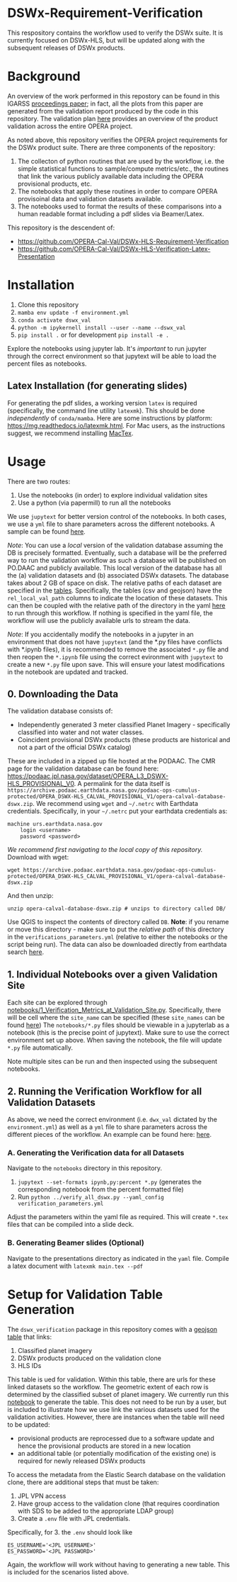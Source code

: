 # DSWx-Requirement-Verification

This respository contains the workflow used to verify the DSWx suite. It is currently focused on DSWx-HLS, but will be updated along with the subsequent releases of DSWx products.

# Background

An overview of the work performed in this repostory can be found in this IGARSS [proceedings paper](https://ieeexplore.ieee.org/iel7/10281394/10281399/10283397.pdf); in fact, all the plots from this paper are generated from the validation report produced by the code in this repository. The validation plan [here](https://d2pn8kiwq2w21t.cloudfront.net/documents/OPERA_Validation_Plan.pdf) provides an overview of the product validation across the entire OPERA project. 

As noted above, this repository verifies the OPERA project requirements for the DSWx product suite. There are three components of the repository:

1. The collecton of python routines that are used by the workflow, i.e. the simple statistical functions to sample/compute metrics/etc., the routines that link the various publicly available data including the OPERA provisional products, etc.
2. The notebooks that apply these routines in order to compare OPERA provisoinal data and validation datasets available.
3. The notebooks used to format the results of these comparisons into a human readable format including a pdf slides via Beamer/Latex.

This repository is the descendent of:

+ https://github.com/OPERA-Cal-Val/DSWx-HLS-Requirement-Verification
+ https://github.com/OPERA-Cal-Val/DSWx-HLS-Verification-Latex-Presentation

# Installation

1. Clone this repository
2. `mamba env update -f environment.yml`
3. `conda activate dswx_val`
4. `python -m ipykernell install --user --name --dswx_val`
5. `pip install .` or for development `pip install -e .`

Explore the notebooks using jupyter lab. It's *important* to run jupyter through the correct environment so that jupytext will be able to load the percent files as notebooks.


## Latex Installation (for generating slides)

For generating the pdf slides, a working version `latex` is required (specifically, the command line utility `latexmk`). This should be done *independently* of `conda/mamba`. Here are some instructions by platform: https://mg.readthedocs.io/latexmk.html. For Mac users, as the instructions suggest, we recommend installing [MacTex](https://tug.org/mactex/).


# Usage

There are two routes:

1. Use the notebooks (in order) to explore individual validation sites
2. Use a python (via papermill) to run all the notebooks

We use `jupytext` for better version control of the notebooks. In both cases, we use a `yml` file to share parameters across the different notebooks. A sample can be found [here](notebooks/verification_parameters.yml).

*Note*: You can use a *local* version of the validation database assuming the DB is precisely formatted. Eventually, such a database will be the preferred way to run the validation workflow as such a database will be published on PO.DAAC and publicly available. This local version of the database has all the (a) validation datasets and (b) associated DSWx datasets. The database takes about 2 GB of space on disk. The relative paths of each dataset are specified in the [tables](https://github.com/OPERA-Cal-Val/DSWx-Requirement-Verification/tree/dev/dswx_verification/data). Specifically, the tables (csv and geojson) have the `rel_local_val_path` columns to indicate the location of these datasets. This can then be coupled with the relative path of the directory in the yaml [here](https://github.com/OPERA-Cal-Val/DSWx-Requirement-Verification/blob/dev/verification_parameters.yml#L7-L10) to run through this workflow. If nothing is specified in the yaml file, the workflow will use the publicly available urls to stream the data.

*Note*: If you accidentally modify the notebooks in a jupyter in an environment that does not have `jupytext` (and the *.py files have conflicts with *.ipynb files), it is recommended to remove the associated `*.py` file and then reopen the `*.ipynb` file using the correct evironment with `jupytext` to create a new `*.py` file upon save. This will ensure your latest modifications in the notebook are updated and tracked.

## 0. Downloading the Data

The validation database consists of:

+ Independently generated 3 meter classified Planet Imagery - specifically classified into water and not water classes.
+ Coincident provisional DSWx products (these products are historical and not a part of the official DSWx catalog)

These are included in a zipped up file hosted at the PODAAC. The CMR page for the validation database can be found here: https://podaac.jpl.nasa.gov/dataset/OPERA_L3_DSWX-HLS_PROVISIONAL_V0. A permalink for the data itself is `https://archive.podaac.earthdata.nasa.gov/podaac-ops-cumulus-protected/OPERA_DSWX-HLS_CALVAL_PROVISIONAL_V1/opera-calval-database-dswx.zip`. We recommend using `wget` and `~/.netrc` with Earthdata credentials. Specifically, in your `~/.netrc` put your earthdata credentials as:

```
machine urs.earthdata.nasa.gov
    login <username>
    password <password>
```

*We recommend first navigating to the local copy of this repository.* Download with wget:

```
wget https://archive.podaac.earthdata.nasa.gov/podaac-ops-cumulus-protected/OPERA_DSWX-HLS_CALVAL_PROVISIONAL_V1/opera-calval-database-dswx.zip
```

And then unzip:

```
unzip opera-calval-database-dswx.zip # unzips to directory called DB/
```

Use QGIS to inspect the contents of directory called `DB`. **Note**: if you rename or move this directory - make sure to put the *relative path* of this directory in the `verifications_parameters.yml` (relative to either the notebooks or the script being run). The data can also be downloaded directly from earthdata search [here](https://search.earthdata.nasa.gov/search/granules?p=C2603501575-POCLOUD&pg[0][v]=f&pg[0][gsk]=-start_date&q=dswx&tl=1701297419!3!!).

## 1. Individual Notebooks over a given Validation Site

Each site can be explored through [notebooks/1_Verification_Metrics_at_Validation_Site.py](notebooks/1_Verification_Metrics_at_Validation_Site.py). Specifically, there will be cell where the `site_name` can be specified (these `site_names` can be found [here](https://github.com/OPERA-Cal-Val/DSWx-Requirement-Verification/blob/dev/dswx_verification/data/validation_table.csv)) The `notebooks/*.py` files should be viewable in a jupyterlab as a notebook (this is the precise point of jupytext). Make sure to use the correct environment set up above. When saving the notebook, the file will update `*.py` file automatically.

Note multiple sites can be run and then inspected using the subsequent notebooks.

## 2. Running the Verification Workflow for all Validation Datasets

As above, we need the correct environment (i.e. `dwx_val` dictated by the `environment.yml`) as well as a `yml` file to share parameters across the different pieces of the workflow. An example can be found here: [here](verification_parameters.yml).


### A. Generating the Verification data for all Datasets

Navigate to the `notebooks` directory in this repository.

1. `jupytext --set-formats ipynb,py:percent *.py` (generates the corresponding notebook from the percent formatted file)
2. Run `python ../verify_all_dswx.py --yaml_config verification_parameters.yml`

Adjust the parameters within the yaml file as required. This will create `*.tex` files that can be compiled into a slide deck.

### B. Generating Beamer slides (Optional)

Navigate to the presentations directory as indicated in the `yaml` file.  Compile a latex document with `latexmk main.tex --pdf`

# Setup for Validation Table Generation

The `dswx_verification` package in this repository comes with a [geojson table](dswx_verification/data/validation_table.geojson) that links:

1. Classified planet imagery
2. DSWx products produced on the validation clone
3. HLS IDs

This table is ued for validation. Within this table, there are urls for these linked datasets so the workflow. The geometric extent of each row is determined by the classified subset of planet imagery.
We currently run this [notebook](notebooks/0_Create_Validation_Table.py) to generate the table. This does not need to be run by a user, but is included to illustrate how we use link the various datasets used for the validation activities. However, there are instances when the table will need to be updated:

- provisional products are reprocessed due to a software update and hence the provisional products are stored in a new location
- an additional table (or potentially modification of the existing one) is required for newly released DSWx products

To access the metadata from the Elastic Search database on the validation clone, there are additional steps that must be taken:

1. JPL VPN access
2. Have group access to the validation clone (that requires coordination with SDS to be added to the appropriate LDAP group)
3. Create a `.env` file with JPL credentials.

Specifically, for 3. the `.env` should look like

```
ES_USERNAME='<JPL USERNAME>'
ES_PASSWORD='<JPL PASSWORD>'
```

Again, the workflow will work without having to generating a new table. This is included for the scenarios listed above.
